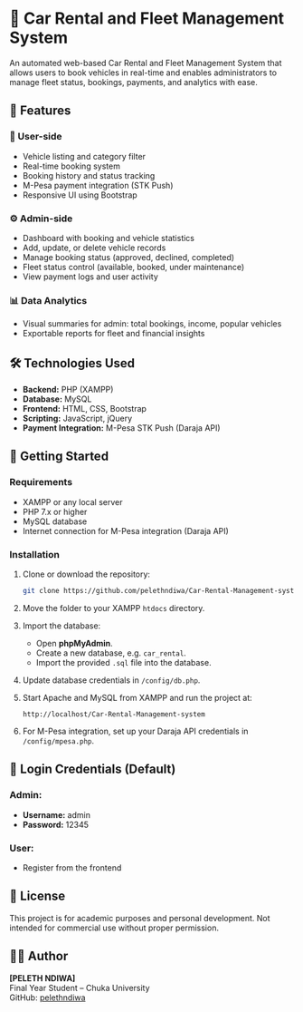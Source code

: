 # 🚗 Car Rental and Fleet Management System

An automated web-based Car Rental and Fleet Management System that allows users to book vehicles in real-time and enables administrators to manage fleet status, bookings, payments, and analytics with ease.

## 📌 Features

### 🧾 User-side
- Vehicle listing and category filter
- Real-time booking system
- Booking history and status tracking
- M-Pesa payment integration (STK Push)
- Responsive UI using Bootstrap

### ⚙️ Admin-side
- Dashboard with booking and vehicle statistics
- Add, update, or delete vehicle records
- Manage booking status (approved, declined, completed)
- Fleet status control (available, booked, under maintenance)
- View payment logs and user activity

### 📊 Data Analytics
- Visual summaries for admin: total bookings, income, popular vehicles
- Exportable reports for fleet and financial insights

## 🛠️ Technologies Used

- **Backend:** PHP (XAMPP)
- **Database:** MySQL
- **Frontend:** HTML, CSS, Bootstrap
- **Scripting:** JavaScript, jQuery
- **Payment Integration:** M-Pesa STK Push (Daraja API)

## 🚀 Getting Started

### Requirements

- XAMPP or any local server
- PHP 7.x or higher
- MySQL database
- Internet connection for M-Pesa integration (Daraja API)

### Installation

1. Clone or download the repository:
   ```bash
   git clone https://github.com/pelethndiwa/Car-Rental-Management-system.git
   ```

2. Move the folder to your XAMPP `htdocs` directory.

3. Import the database:
   - Open **phpMyAdmin**.
   - Create a new database, e.g. `car_rental`.
   - Import the provided `.sql` file into the database.

4. Update database credentials in `/config/db.php`.

5. Start Apache and MySQL from XAMPP and run the project at:
   ```
   http://localhost/Car-Rental-Management-system
   ```

6. For M-Pesa integration, set up your Daraja API credentials in `/config/mpesa.php`.

## 🔐 Login Credentials (Default)

### Admin:
- **Username:** admin  
- **Password:** 12345

### User:
- Register from the frontend

## 📄 License

This project is for academic purposes and personal development. Not intended for commercial use without proper permission.

## 👨‍💻 Author

**[PELETH NDIWA]**  
Final Year Student – Chuka University  
GitHub: [pelethndiwa](https://github.com/pelethndiwa)
